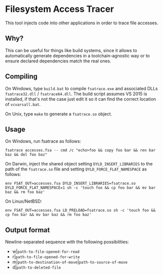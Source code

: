 # Filesystem Access Tracer

This tool injects code into other applications in order to trace file accesses.

## Why?

This can be useful for things like build systems, since it allows to
automatically generate dependencies in a toolchain-agnostic way or to ensure
declared dependencies match the real ones.

## Compiling

On Windows, type `build.bat` to compile `fsatrace.exe` and associated DLLs
`fsatrace32.dll` / `fsatrace64.dll`. The build script assumes VS 2015 is
installed, if that's not the case just edit it so it can find the correct
location of `vcvarsall.bat`.

On Unix, type `make` to generate a `fsatrace.so` object.

## Usage

On Windows, run fsatrace as follows:

    fsatrace accesses.fsa -- cmd /c "echo>foo && copy foo bar && ren bar baz && del foo baz"

On Darwin, inject the shared object setting `DYLD_INSERT_LIBRARIES` to the path of the `fsatrace.so` file and setting `DYLD_FORCE_FLAT_NAMESPACE` as follows:

    env FSAT_OUT=accesses.fsa DYLD_INSERT_LIBRARIES=fsatrace.so DYLD_FORCE_FLAT_NAMESPACE=1 sh -c 'touch foo && cp foo bar && mv bar baz && rm foo baz'

On Linux/NetBSD:

    env FSAT_OUT=accesses.fsa LD_PRELOAD=fsatrace.so sh -c 'touch foo && cp foo bar && mv bar baz && rm foo baz'

## Output format

Newline-separated sequence with the following possibilities:

* w|`path-to-file-opened-for-read`
* r|`path-to-file-opened-for-write`
* m|`path-to-destination-of-move`|`path-to-source-of-move`
* d|`path-to-deleted-file`

